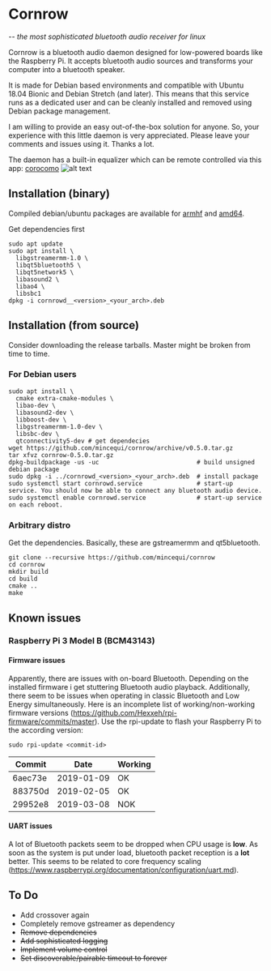 # Cornrow
-- *the most sophisticated bluetooth audio receiver for linux*

Cornrow is a bluetooth audio daemon designed for low-powered boards like the Raspberry Pi. It accepts bluetooth audio sources and transforms your computer into a bluetooth speaker.

It is made for Debian based environments and compatible with Ubuntu 18.04 Bionic and Debian Stretch (and later). This means that this service runs as a dedicated user and can be cleanly installed and removed using Debian package management.

I am willing to provide an easy out-of-the-box solution for anyone. So, your experience with this little daemon is very appreciated. Please leave your comments and issues using it. Thanks a lot.

The daemon has a built-in equalizer which can be remote controlled via this app:
[corocomo](https://play.google.com/store/apps/details?id=org.cornrow.corocomo)
![alt text](https://github.com/mincequi/cornrow/blob/master/data/screenshot_1.png)

## Installation (binary)
Compiled debian/ubuntu packages are available for [armhf](https://github.com/mincequi/cornrow/releases/download/v0.5.0/cornrowd_0.5.0_armhf.deb) and [amd64](https://github.com/mincequi/cornrow/releases/download/v0.5.0/cornrowd_0.5.0_amd64.deb).

Get dependencies first
```
sudo apt update
sudo apt install \
  libgstreamermm-1.0 \
  libqt5bluetooth5 \
  libqt5network5 \
  libasound2 \
  libao4 \
  libsbc1
dpkg -i cornrowd__<version>_<your_arch>.deb
```

## Installation (from source)
Consider downloading the release tarballs. Master might be broken from time to time.

### For Debian users
```
sudo apt install \
  cmake extra-cmake-modules \
  libao-dev \
  libasound2-dev \
  libboost-dev \
  libgstreamermm-1.0-dev \
  libsbc-dev \
  qtconnectivity5-dev # get dependecies
wget https://github.com/mincequi/cornrow/archive/v0.5.0.tar.gz
tar xfvz cornrow-0.5.0.tar.gz
dpkg-buildpackage -us -uc                           # build unsigned debian package
sudo dpkg -i ../cornrowd_<version>_<your_arch>.deb  # install package
sudo systemctl start cornrowd.service               # start-up service. You should now be able to connect any bluetooth audio device.
sudo systemctl enable cornrowd.service              # start-up service on each reboot.
```

### Arbitrary distro
Get the dependencies. Basically, these are gstreamermm and qt5bluetooth.
```
git clone --recursive https://github.com/mincequi/cornrow
cd cornrow
mkdir build
cd build
cmake ..
make
```

## Known issues
### Raspberry Pi 3 Model B (BCM43143)
#### Firmware issues
Apparently, there are issues with on-board Bluetooth. Depending on the installed firmware i get stuttering Bluetooth audio playback. Additionally, there seem to be issues when operating in classic Bluetooth and Low Energy simultaneously.
Here is an incomplete list of working/non-working firmware versions (https://github.com/Hexxeh/rpi-firmware/commits/master). Use the rpi-update to flash your Raspberry Pi to the according version:
```shell
sudo rpi-update <commit-id>
```
Commit | Date | Working
--- | --- | ---
6aec73e | 2019-01-09 | OK
883750d | 2019-02-05 | OK
29952e8 | 2019-03-08 | NOK

#### UART issues
A lot of Bluetooth packets seem to be dropped when CPU usage is **low**. As soon as the system is put under load, bluetooth packet reception is a **lot** better. This seems to be related to core frequency scaling (https://www.raspberrypi.org/documentation/configuration/uart.md).

## To Do
* Add crossover again
* Completely remove gstreamer as dependency
* ~~Remove dependencies~~
* ~~Add sophisticated logging~~
* ~~Implement volume control~~
* ~~Set discoverable/pairable timeout to forever~~
